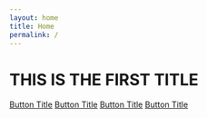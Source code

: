 ```yaml
---
layout: home
title: Home
permalink: /
---
```


# THIS IS THE FIRST TITLE

[Button Title](link)
[Button Title](link)
[Button Title](link)
[Button Title](link)
